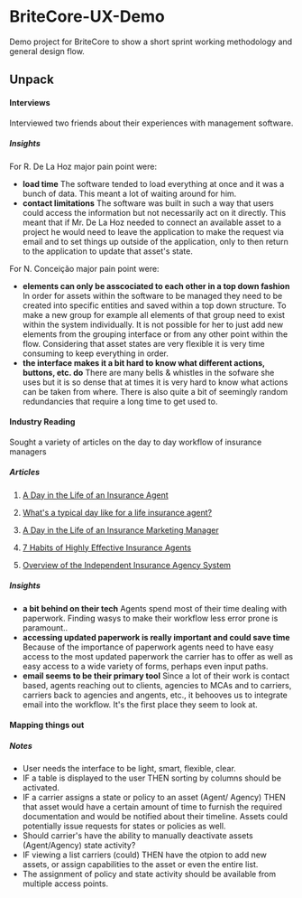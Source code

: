 # BriteCore-UX-Demo
Demo project for BriteCore to show a short sprint working methodology and general design flow.
## Unpack

#### Interviews
Interviewed two friends about their experiences with management software. 

##### _Insights_
For R. De La Hoz major pain point were: 
* **load time** 
  The software tended to load everything at once and it was a bunch of data. This meant a lot of waiting around for him.
* **contact limitations**
  The software was built in such a way that users could access the information but not necessarily act on it directly. This meant that if Mr. De La Hoz needed to connect an available asset to a project he would need to leave the application to make the request via email and to set things up outside of the application, only to then return to the application to update that asset's state.

For N. Conceição major pain point were: 
* **elements can only be asscociated to each other in a top down fashion** 
  In order for assets within the software to be managed they need to be created into specific entities and saved within a top down structure. To make a new group for example all elements of that group need to exist within the system individually. It is not possible for her to just add new elements from the grouping interface or from any other point within the flow. Considering that asset states are very flexible it is very time consuming to keep everything in order.
* **the interface makes it a bit hard to know what different actions, buttons, etc. do**
  There are many bells & whistles in the sofware she uses but it is so dense that at times it is very hard to know what actions can be taken from where. There is also quite a bit of seemingly random redundancies that require a long time to get used to.

#### Industry Reading
Sought a variety of articles on the day to day workflow of insurance managers

##### _Articles_
1. [A Day in the Life of an Insurance Agent](http://www.wealthmanagement.com/blog/day-life-insurance-agent)

2. [What's a typical day like for a life insurance agent?](https://www.quora.com/Whats-a-typical-day-like-for-a-life-insurance-agent)

3. [A Day in the Life of an Insurance Marketing Manager](https://www.google.com/amp/s/blog.central-insurance.com/2015/09/14/a-day-in-the-life-of-an-insurance-marketing-manager/amp/)

4. [7 Habits of Highly Effective Insurance Agents](https://www.agencynation.com/highly-effective-insurance-agents/)

5. [Overview of the Independent Insurance Agency System](http://www.iiat.org/docs/default-source/new-agency/am_ams_overview.pdf?sfvrsn=0)

##### _Insights_
* **a bit behind on their tech**
  Agents spend most of their time dealing with paperwork. Finding wasys to make their workflow less error prone is paramount..
* **accessing updated paperwork is really important and could save time**
  Because of the importance of paperwork agents need to have easy access to the most updated paperwork the carrier has to offer as well as easy access to a wide variety of forms, perhaps even input paths.
* **email seems to be their primary tool**
  Since a lot of their work is contact based, agents reaching out to clients, agencies to MCAs and to carriers, carriers back to agencies and angents, etc., it behooves us to integrate email into the workflow. It's the first place they seem to look at.

#### Mapping things out
##### _Notes_
* User needs the interface to be light, smart, flexible, clear.
* IF a table is displayed to the user THEN sorting by columns should be activated.
* IF a carrier assigns a state or policy to an asset (Agent/ Agency) THEN that asset would have a certain amount of time to furnish the required documentation and would be notified about their timeline. Assets could potentially issue requests for states or policies as well. 
* Should carrier's have the ability to manually deactivate assets (Agent/Agency) state activity?
* IF viewing a list carriers (could) THEN have the otpion to add new assets, or assign capabilities to the asset or even the entire list.
* The assignment of policy and state activity should be available from multiple access points.

